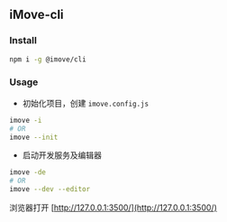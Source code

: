 ## iMove-cli

### Install

```bash
npm i -g @imove/cli
```

### Usage

- 初始化项目，创建 `imove.config.js`

```bash
imove -i
# OR
imove --init
```

- 启动开发服务及编辑器

```bash
imove -de
# OR
imove --dev --editor
```

浏览器打开 [http://127.0.0.1:3500/](http://127.0.0.1:3500/)
